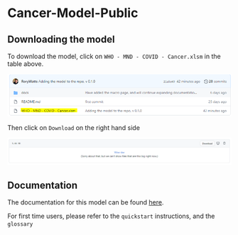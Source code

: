 # Cancer-Model-Public

## Downloading the model

To download the model, click on `WHO - MND - COVID - Cancer.xlsm` in the table above. 

![image-20201117161145137](img\readme_download_1.png)

Then click on `Download` on the right hand side

![image-20201117161213223](img\readme_download_2.png)

## Documentation

The documentation for this model can be found [here](https://cancer-model-public.readthedocs.io/en/latest/). 

For first time users, please refer to the `quickstart` instructions, and the `glossary`